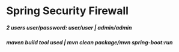 # Spring Security Firewall
##### 2 users user/password: user/user | admin/admin 
##### maven build tool used | mvn clean package/mvn spring-boot:run 
